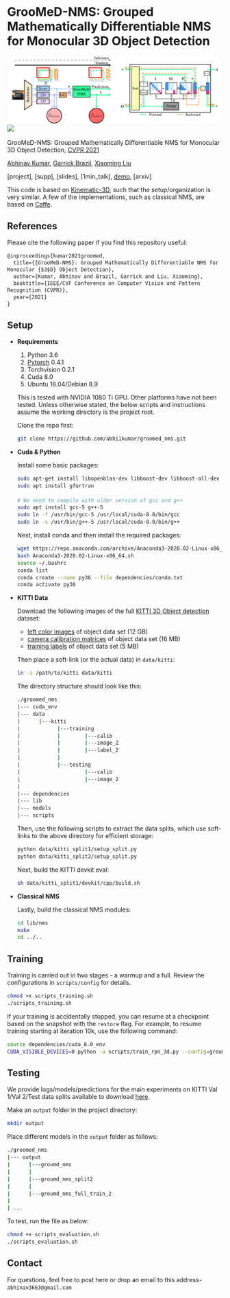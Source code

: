 # GrooMeD-NMS: Grouped Mathematically Differentiable NMS for Monocular 3D Object Detection

<img src="images/groomed_nms.png" width="1024">
<img src="images/demo.gif">

GrooMeD-NMS: Grouped Mathematically Differentiable NMS for Monocular 3D Object Detection, [CVPR 2021](http://cvpr2021.thecvf.com/)

[Abhinav Kumar](https://sites.google.com/view/abhinavkumar/), [Garrick Brazil](https://garrickbrazil.com/), [Xiaoming Liu](http://www.cse.msu.edu/~liuxm/index2.html)

[project], [supp], [slides], [1min_talk], [demo](https://www.youtube.com/watch?v=PWctKkyWrno), [arxiv]

This code is based on [Kinematic-3D](https://github.com/garrickbrazil/kinematic3d), such that the setup/organization is very similar. A few of the implementations, such as classical NMS, are based on [Caffe](https://caffe.berkeleyvision.org/install_apt.html).

## References

Please cite the following paper if you find this repository useful:
```
@inproceedings{kumar2021groomed,
  title={{GrooMeD-NMS}: Grouped Mathematically Differentiable NMS for Monocular {$3$D} Object Detection},
  author={Kumar, Abhinav and Brazil, Garrick and Liu, Xiaoming},
  booktitle={IEEE/CVF Conference on Computer Vision and Pattern Recognition (CVPR)},
  year={2021}
}
```


## Setup

- **Requirements**

    1. Python 3.6
    2. [Pytorch](http://pytorch.org) 0.4.1
    3. Torchvision 0.2.1
    4. Cuda 8.0
    5. Ubuntu 18.04/Debian 8.9

    This is tested with NVIDIA 1080 Ti GPU. Other platforms have not been tested. Unless otherwise stated, the below scripts and instructions assume the working directory is the project root. 
    
    Clone the repo first:
    ```bash
    git clone https://github.com/abhi1kumar/groomed_nms.git
    ```

- **Cuda & Python**

    Install some basic packages:
    ```bash
    sudo apt-get install libopenblas-dev libboost-dev libboost-all-dev git
    sudo apt install gfortran
    
    # We need to compile with older version of gcc and g++
    sudo apt install gcc-5 g++-5
    sudo ln -f /usr/bin/gcc-5 /usr/local/cuda-8.0/bin/gcc
    sudo ln -s /usr/bin/g++-5 /usr/local/cuda-8.0/bin/g++
    ```

    Next, install conda and then install the required packages:
    
    ```bash
    wget https://repo.anaconda.com/archive/Anaconda3-2020.02-Linux-x86_64.sh
    bash Anaconda3-2020.02-Linux-x86_64.sh
    source ~/.bashrc
    conda list
    conda create --name py36 --file dependencies/conda.txt
    conda activate py36
    ```

- **KITTI Data**

    Download the following images of the full [KITTI 3D Object detection](http://www.cvlibs.net/datasets/kitti/eval_object.php?obj_benchmark=3d)  dataset:
    
    - [left color images](https://s3.eu-central-1.amazonaws.com/avg-kitti/data_object_image_2.zip) of object data set (12 GB)
    - [camera calibration matrices](https://s3.eu-central-1.amazonaws.com/avg-kitti/data_object_calib.zip)  of object data set (16 MB)
    - [training labels](https://s3.eu-central-1.amazonaws.com/avg-kitti/data_object_label_2.zip) of object data set (5 MB)
    
    Then place a soft-link (or the actual data) in `data/kitti`:

	```bash
	ln -s /path/to/kitti data/kitti
	```
    
    The directory structure should look like this:
    
    ```bash
    ./groomed_nms
    |--- cuda_env
    |--- data
    |      |---kitti
    |            |---training
    |            |        |---calib
    |            |        |---image_2
    |            |        |---label_2
    |            |
    |            |---testing
    |                     |---calib
    |                     |---image_2
    |
    |--- dependencies
    |--- lib
    |--- models
    |--- scripts
    ```

	Then, use the following scripts to extract the data splits, which use soft-links to the above directory for efficient storage:

    ```bash
    python data/kitti_split1/setup_split.py
    python data/kitti_split2/setup_split.py
    ```
    
    Next, build the KITTI devkit eval:

	```bash
	sh data/kitti_split1/devkit/cpp/build.sh
	```

    
- **Classical NMS**

    Lastly, build the classical NMS modules:
    
    ```bash
	cd lib/nms
	make
	cd ../..
	```

## Training

Training  is carried out in two stages - a warmup and a full. Review the configurations in `scripts/config` for details. 

```bash 
chmod +x scripts_training.sh
./scripts_training.sh
```

If your training is accidentally stopped, you can resume at a checkpoint based on the snapshot with the `restore` flag. For example, to resume training starting at iteration 10k, use the following command:

```bash
source dependencies/cuda_8.0_env
CUDA_VISIBLE_DEVICES=0 python -u scripts/train_rpn_3d.py --config=groumd_nms --restore=10000
```


## Testing

We provide logs/models/predictions for the main experiments on KITTI Val 1/Val 2/Test data splits available to download [here](https://drive.google.com/file/d/1XjwHtkByOK9YEiK4MLn6B_s1GqLjP8M-/view?usp=sharing).

Make an `output` folder in the project directory:

```bash
mkdir output
```

Place different models in the `output` folder as follows:

```bash
./groomed_nms
|--- output
|      |---groumd_nms
|      |
|      |---groumd_nms_split2
|      |
|      |---groumd_nms_full_train_2
|
| ...
```

To test, run the file as below:

```bash
chmod +x scripts_evaluation.sh
./scripts_evaluation.sh
```


## Contact
For questions, feel free to post here or drop an email to this address- ```abhinav3663@gmail.com```
